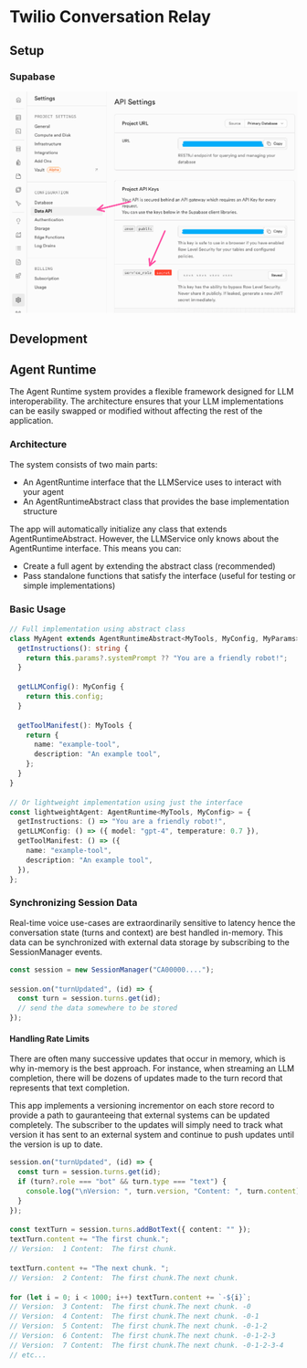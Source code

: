 # Twilio Conversation Relay

## Setup

### Supabase

<img src="./docs/supabase-service-role-key.png">

## Development

## Agent Runtime

The Agent Runtime system provides a flexible framework designed for LLM interoperability. The architecture ensures that your LLM implementations can be easily swapped or modified without affecting the rest of the application.

### Architecture

The system consists of two main parts:

- An AgentRuntime interface that the LLMService uses to interact with your agent
- An AgentRuntimeAbstract class that provides the base implementation structure

The app will automatically initialize any class that extends AgentRuntimeAbstract. However, the LLMService only knows about the AgentRuntime interface. This means you can:

- Create a full agent by extending the abstract class (recommended)
- Pass standalone functions that satisfy the interface (useful for testing or simple implementations)

### Basic Usage

```ts
// Full implementation using abstract class
class MyAgent extends AgentRuntimeAbstract<MyTools, MyConfig, MyParams> {
  getInstructions(): string {
    return this.params?.systemPrompt ?? "You are a friendly robot!";
  }

  getLLMConfig(): MyConfig {
    return this.config;
  }

  getToolManifest(): MyTools {
    return {
      name: "example-tool",
      description: "An example tool",
    };
  }
}

// Or lightweight implementation using just the interface
const lightweightAgent: AgentRuntime<MyTools, MyConfig> = {
  getInstructions: () => "You are a friendly robot!",
  getLLMConfig: () => ({ model: "gpt-4", temperature: 0.7 }),
  getToolManifest: () => ({
    name: "example-tool",
    description: "An example tool",
  }),
};
```

### Synchronizing Session Data

Real-time voice use-cases are extraordinarily sensitive to latency hence the conversation state (turns and context) are best handled in-memory. This data can be synchronized with external data storage by subscribing to the SessionManager events.

```ts
const session = new SessionManager("CA00000....");

session.on("turnUpdated", (id) => {
  const turn = session.turns.get(id);
  // send the data somewhere to be stored
});
```

#### Handling Rate Limits

There are often many successive updates that occur in memory, which is why in-memory is the best approach. For instance, when streaming an LLM completion, there will be dozens of updates made to the turn record that represents that text completion.

This app implements a versioning incrementor on each store record to provide a path to gauranteeing that external systems can be updated completely. The subscriber to the updates will simply need to track what version it has sent to an external system and continue to push updates until the version is up to date.

```ts
session.on("turnUpdated", (id) => {
  const turn = session.turns.get(id);
  if (turn?.role === "bot" && turn.type === "text") {
    console.log("\nVersion: ", turn.version, "Content: ", turn.content);
  }
});

const textTurn = session.turns.addBotText({ content: "" });
textTurn.content += "The first chunk.";
// Version:  1 Content:  The first chunk.

textTurn.content += "The next chunk. ";
// Version:  2 Content:  The first chunk.The next chunk.

for (let i = 0; i < 1000; i++) textTurn.content += `-${i}`;
// Version:  3 Content:  The first chunk.The next chunk. -0
// Version:  4 Content:  The first chunk.The next chunk. -0-1
// Version:  5 Content:  The first chunk.The next chunk. -0-1-2
// Version:  6 Content:  The first chunk.The next chunk. -0-1-2-3
// Version:  7 Content:  The first chunk.The next chunk. -0-1-2-3-4
// etc...
```

